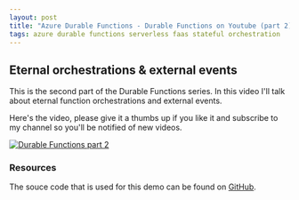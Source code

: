 ```yaml
---
layout: post
title: "Azure Durable Functions - Durable Functions on Youtube (part 2)"
tags: azure durable functions serverless faas stateful orchestration
---
```


## Eternal orchestrations & external events

This is the second part of the Durable Functions series. In this video I'll talk about eternal function orchestrations and external events.

Here's the video, please give it a thumbs up if you like it and subscribe to my channel so you'll be notified of new videos.

[![Durable Functions part 2](http://img.youtube.com/vi/d73Vl_OHIG4/0.jpg)](http://www.youtube.com/watch?v=d73Vl_OHIG4 "Durable Functions part 2")

### Resources

The souce code that is used for this demo can be found on [GitHub](https://github.com/marcduiker/demos-azure-durable-functions).
